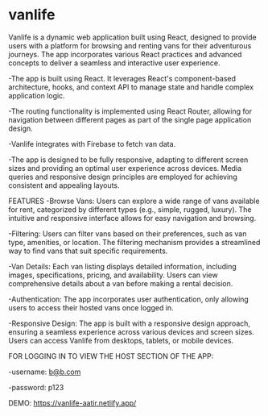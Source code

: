 # vanlife

Vanlife is a dynamic web application built using React, designed to provide users with a platform for browsing and renting vans for their adventurous journeys.
The app incorporates various React practices and advanced concepts to deliver a seamless and interactive user experience.

-The app is built using React. It leverages React's component-based architecture, hooks, and context API to manage state and handle complex application logic.

-The routing functionality is implemented using React Router, allowing for navigation between different pages as part of the single page application design.

-Vanlife integrates with Firebase to fetch van data.

-The app is designed to be fully responsive, adapting to different screen sizes and providing an optimal user experience across devices. Media queries and responsive design principles are employed for achieving consistent and appealing layouts.

FEATURES
-Browse Vans: Users can explore a wide range of vans available for rent, categorized by different types (e.g., simple, rugged, luxury). The intuitive and responsive interface allows for easy navigation and browsing.

-Filtering: Users can filter vans based on their preferences, such as van type, amenities, or location. The filtering mechanism provides a streamlined way to find vans that suit specific requirements.

-Van Details: Each van listing displays detailed information, including images, specifications, pricing, and availability. Users can view comprehensive details about a van before making a rental decision.

-Authentication: The app incorporates user authentication, only allowing users to access their hosted vans once logged in.

-Responsive Design: The app is built with a responsive design approach, ensuring a seamless experience across various devices and screen sizes. Users can access Vanlife from desktops, tablets, or mobile devices.

FOR LOGGING IN TO VIEW THE HOST SECTION OF THE APP:

-username: b@b.com

-password: p123

DEMO: https://vanlife-aatir.netlify.app/
